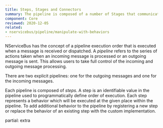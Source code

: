 ```yaml
---
title: Steps, Stages and Connectors
summary: The pipeline is composed of a number of Stages that communicate via Connectors
component: Core
reviewed: 2020-12-05
related:
- nservicebus/pipeline/manipulate-with-behaviors
---
```


NServiceBus has the concept of a pipeline execution order that is executed when a message is received or dispatched. A *pipeline* refers to the series of actions taken when an incoming message is processed or an outgoing message is sent. This allows users to take full control of the incoming and outgoing message processing.

There are two explicit pipelines: one for the outgoing messages and one for the incoming messages.

Each pipeline is composed of *steps*. A step is an identifiable value in the pipeline used to programmatically define order of execution. Each step represents a behavior which will be executed at the given place within the pipeline. To add additional behavior to the pipeline by registering a new step or replace the behavior of an existing step with the custom implementation.

partial: extra

